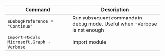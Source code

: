| Command | Description |
| --- | --- |
| `$DebugPreference = "Continue"` | Run subsequent commands in debug mode. Useful when -Verbose is not enough |
| `Import-Module Microsoft.Graph -Verbose` | Import module |
